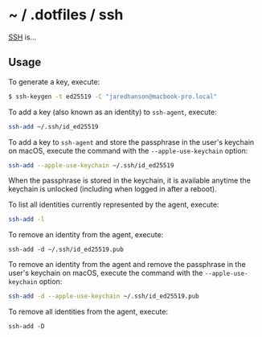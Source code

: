 # ~ / .dotfiles / ssh

[SSH](https://www.openssh.com/) is...

## Usage

To generate a key, execute:

```sh
$ ssh-keygen -t ed25519 -C "jaredhanson@macbook-pro.local"
```

To add a key (also known as an identity) to `ssh-agent`, execute:

```sh
ssh-add ~/.ssh/id_ed25519
```

To add a key to `ssh-agent` and store the passphrase in the user's keychain on
macOS, execute the command with the `--apple-use-keychain` option:

```sh
ssh-add --apple-use-keychain ~/.ssh/id_ed25519
```

When the passphrase is stored in the keychain, it is available anytime
the keychain is unlocked (including when logged in after a reboot).

To list all identities currently represented by the agent, execute:

```sh
ssh-add -l
```

To remove an identity from the agent, execute:

```
ssh-add -d ~/.ssh/id_ed25519.pub
```

To remove an identity from the agent and remove the passphrase in the user's
keychain on macOS, execute the command with the `--apple-use-keychain` option:

```sh
ssh-add -d --apple-use-keychain ~/.ssh/id_ed25519.pub
```

To remove all identities from the agent, execute:

```
ssh-add -D
```

